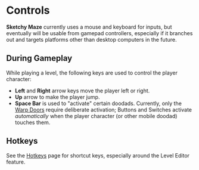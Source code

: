 # Controls

**Sketchy Maze** currently uses a mouse and keyboard for inputs, but eventually
will be usable from gamepad controllers, especially if it branches out and
targets platforms other than desktop computers in the future.

## During Gameplay

While playing a level, the following keys are used to control the player character:

* **Left** and **Right** arrow keys move the player left or right.
* **Up** arrow to make the player jump.
* **Space Bar** is used to "activate" certain doodads. Currently, only the
  [Warp Doors](doodads.md#warp-doors) require deliberate activation; Buttons and
  Switches activate _automatically_ when the player character (or other mobile
  doodad) touches them.

## Hotkeys

See the [Hotkeys](hotkeys.md) page for shortcut keys, especially around the
Level Editor feature.
